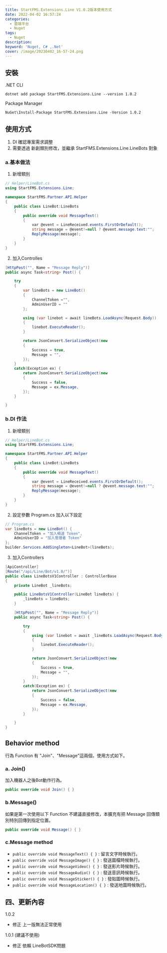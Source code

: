 ```yaml
---
title: StartFMS.Extensions.Line V1.0.2版本使用方式
date: 2022-04-02 16:57:24
categories: 
  - 雲端平台
  - Nuget
tags: 
  - Nuget
description:
keyword: 'Nuget, C# ,.Net'
cover: /image/20230402_16-57-24.png
---
```

## 安裝
.NET CLI
```cli
dotnet add package StartFMS.Extensions.Line --version 1.0.2
```

Package Manager
```cli
NuGet\Install-Package StartFMS.Extensions.Line -Version 1.0.2
```

## 使用方式
1. DI 確認專案需求調整
2. 需要透過 新創類別修改，並繼承 StartFMS.Extensions.Line.LineBots 對象

### a.基本做法
1. 新增類別
```cs
// Helper/LineBot.cs
using StartFMS.Extensions.Line;

namespace StartFMS.Partner.API.Helper
{
    public class LineBot:LineBots
    {
        public override void MessageText()
        {
            var @event = LineReceived.events.FirstOrDefault();
            string message = @event!=null ? @event.message.text:"";
            ReplyMessage(message);
        }
    }
}

```

2. 加入Controlles
```cs
[HttpPost("", Name = "Message Reply")]
public async Task<string> Post() {

	try
	{
		var lineBots = new LineBot()
		{
			ChannelToken ="",
			AdminUserID = ""
		};

		using (var linebot = await lineBots.LoadAsync(Request.Body))
		{
			linebot.ExecuteReader();
		}

		return JsonConvert.SerializeObject(new
		{
			Success = true,
			Message = "",
		});
	}
	catch(Exception ex) {
		return JsonConvert.SerializeObject(new
		{
			Success = false,
			Message = ex.Message,
		});
	}

}
```

### b.DI 作法
1. 新增類別
```cs
// Helper/LineBot.cs
using StartFMS.Extensions.Line;

namespace StartFMS.Partner.API.Helper
{
    public class LineBot:LineBots
    {
        public override void MessageText()
        {
            var @event = LineReceived.events.FirstOrDefault();
            string message = @event!=null ? @event.message.text:"";
            ReplyMessage(message);
        }
    }
}

```

2. 設定參數
Program.cs 加入以下設定

```cs
// Program.cs 
var lineBots = new LineBot() {
    ChannelToken = "加入頻道 Token",
    AdminUserID = "加入管理者 Token"
};
builder.Services.AddSingleton<LineBot>(lineBots);
```

3. 加入Controllers
```cs
[ApiController]
[Route("/api/Line/Bot/v1.0/")]
public class LineBotsV1Controller : ControllerBase
{
    private LineBot _lineBots;

    public LineBotsV1Controller(LineBot lineBots) {
        _lineBots = lineBots;
    }

    [HttpPost("", Name = "Message Reply")]
    public async Task<string> Post() {

        try
        {
            using (var linebot = await _lineBots.LoadAsync(Request.Body))
            {
                linebot.ExecuteReader();
            }

            return JsonConvert.SerializeObject(new
            {
                Success = true,
                Message = "",
            });
        }
        catch(Exception ex) {
            return JsonConvert.SerializeObject(new
            {
                Success = false,
                Message = ex.Message,
            });
        }

    }
}
```
## Behavior method
行為 Function 有 "Join"、"Message"這兩個，使用方式如下。

### a. Join()
加入機器人之後Bot動作行為。
```cs
public override void Join() { }
```

### b.Message()
如果是第一次使用以下 Function 不建議直接修改，本擴充有把 Message 回傳類別特別回傳到指定位置。
```cs
public override void Message() { }
```

### c.Message method 
- ```public override void MessageText() { }``` : 留言文字時候執行。
- ```public override void MessageImage() { }``` : 發送圖檔時候執行。
- ```public override void MessageVideo() { }``` : 發送影片時候執行。
- ```public override void MessageAudio() { }``` : 發送音訊時候執行。
- ```public override void MessageSticker() { }``` : 發貼圖時候執行。
- ```public override void MessageLocation() { }``` : 發送地圖時候執行。

## 四、更新內容
1.0.2
- 修正 上一版無法正常使用

1.0.1 (建議不使用)
- 修正 依賴 LineBotSDK問題